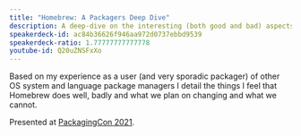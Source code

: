 ```yaml
---
title: "Homebrew: A Packagers Deep Dive"
description: A deep-dive on the interesting (both good and bad) aspects of the Homebrew package manager that will be interesting to other package manager maintainers or enthusiasts.
speakerdeck-id: ac84b36626f946aa972d0737ebbd9539
speakerdeck-ratio: 1.77777777777778
youtube-id: Q20uZNSFxXo
---
```

Based on my experience as a user (and very sporadic packager) of other OS system and language package managers I detail the things I feel that Homebrew does well, badly and what we plan on changing and what we cannot.

Presented at [PackagingCon 2021](https://pretalx.com/packagingcon-2021/talk/JPXYSD/).
